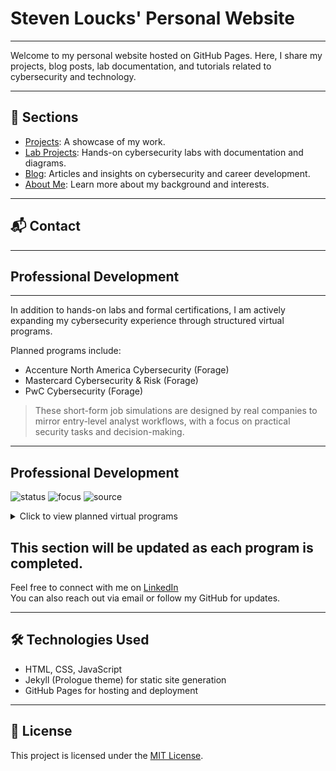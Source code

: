 # Steven Loucks' Personal Website

---

Welcome to my personal website hosted on GitHub Pages. Here, I share my projects, blog posts, lab documentation, and tutorials related to cybersecurity and technology.

---

## 📂 Sections

- [Projects](https://stevenloucks.github.io/projects): A showcase of my work.
- [Lab Projects](https://stevenloucks.github.io/labs): Hands-on cybersecurity labs with documentation and diagrams.
- [Blog](https://stevenloucks.github.io/blog): Articles and insights on cybersecurity and career development.
- [About Me](https://stevenloucks.github.io/about): Learn more about my background and interests.

---

## 📬 Contact

---

## Professional Development

---

In addition to hands-on labs and formal certifications, I am actively expanding my cybersecurity experience through structured virtual programs.

Planned programs include:
- Accenture North America Cybersecurity (Forage)
- Mastercard Cybersecurity & Risk (Forage)
- PwC Cybersecurity (Forage)

> These short-form job simulations are designed by real companies to mirror entry-level analyst workflows, with a focus on practical security tasks and decision-making.

---

## Professional Development

![status](https://img.shields.io/badge/Status-In_Progress-yellow)
![focus](https://img.shields.io/badge/Focus-Cybersecurity_Training-blue)
![source](https://img.shields.io/badge/Platform-Forage-informational)

<details>
<summary>Click to view planned virtual programs</summary>

I am actively expanding my cybersecurity knowledge through structured virtual work simulations from Forage — designed by companies to mimic entry-level analyst tasks and real-world decision-making.

**Planned Programs:**
- Accenture North America Cybersecurity
- Mastercard Cybersecurity & Risk
- PwC Cybersecurity

These programs emphasize:
- Threat modeling
- Risk assessments
- Incident response planning
- Client communications and reporting

> This section will be updated as programs are completed and certificates are earned.

</details>

This section will be updated as each program is completed.
---
Feel free to connect with me on [LinkedIn](https://www.linkedin.com/in/stevenloucks)  
You can also reach out via email or follow my GitHub for updates.

---

## 🛠️ Technologies Used

- HTML, CSS, JavaScript  
- Jekyll (Prologue theme) for static site generation  
- GitHub Pages for hosting and deployment

---
## 📄 License

This project is licensed under the [MIT License](LICENSE).
